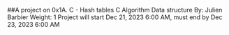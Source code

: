 ##A project on 0x1A. C - Hash tables
C
Algorithm
Data structure
 By: Julien Barbier
 Weight: 1
 Project will start Dec 21, 2023 6:00 AM, must end by Dec 23, 2023 6:00 AM
